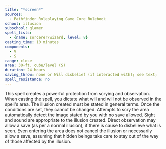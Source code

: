 ```yaml
---
title: "*screen*"
sources:
  - Pathfinder Roleplaying Game Core Rulebook
school: illusion
subschool: glamer
spell_lists:
  - {name: sorcerer/wizard, level: 8}
casting_time: 10 minutes
components:
  - V
  - S
range: close
area: 30-ft. cube/level (S)
duration: 24 hours
saving_throw: none or Will disbelief (if interacted with); see text;
spell_resistance: no
---
```


This spell creates a powerful protection from scrying and observation. When casting the spell, you dictate what will and will not be observed in the spell's area. The illusion created must be stated in general terms. Once the conditions are set, they cannot be changed. Attempts to scry the area automatically detect the image stated by you with no save allowed. Sight and sound are appropriate to the illusion created. Direct observation may allow a save (as per a normal illusion), if there is cause to disbelieve what is seen. Even entering the area does not cancel the illusion or necessarily allow a save, assuming that hidden beings take care to stay out of the way of those affected by the illusion.

